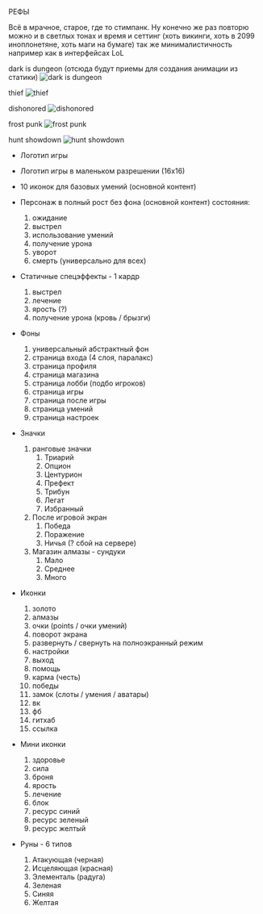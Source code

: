РЕФЫ

Всё в мрачное, старое, где то стимпанк. 
Ну конечно же раз повторю можно и в светлых тонах и время и сеттинг 
(хоть викинги, хоть в 2099 иноплонетяне, хоть маги на бумаге) 
так же минималистичность например как в интерфейсах LoL

dark is dungeon (отсюда будут приемы для создания анимации из статики) 
![dark is dungeon](https://torrent-igruha.org/uploads/posts/2015-06/1434803121_ss_04572edc979601b038756f87861c6f8c6c337806.1920x1080.jpg)

thief
![thief](http://www.theaveragegamer.com/wp-content/uploads/2014/02/Thief-4-Stats-Screen.jpg)

dishonored 
![dishonored](https://cdn-images-1.medium.com/max/2000/1*b0c9vBQ4iNS4gfzgOubx_w.png)

frost punk 
![frost punk](https://3dnews.ru/assets/external/illustrations/2018/02/28/966349/f9f31da7bb085e36c19d07a7059f1bf2c077d69c.jpg)

hunt showdown 
![hunt showdown](https://static1.squarespace.com/static/55ef0e29e4b099e22cdc9eea/t/59851b18e58c62df09388140/1501895596034/?format=1500w)

+ Логотип игры
+ Логотип игры в маленьком разрешении (16х16)

+ 10 иконок для базовых умений (основной контент)

+ Персонаж в полный рост без фона (основной контент) состояния:
    1. ожидание
    1. выстрел
    1. использование умений
    1. получение урона
    1. уворот
    1. смерть (универсально для всех)

+ Статичные спецэффекты - 1 кардр
    1. выстрел
    1. лечение
    1. ярость (?)
    1. получение урона (кровь / брызги)

+ Фоны  
    1. универсальный абстрактный фон
    1. страница входа (4 слоя, паралакс)
    1. страница профиля
    1. страница магазина
    1. страница лобби (подбо игроков)
    1. страница игры
    1. страница после игры
    1. страница умений 
    1. страница настроек 

+ Значки
    1. ранговые значки
        1. Триарий
        1. Опцион
        1. Центурион
        1. Префект
        1. Трибун
        1. Легат
        1. Избранный
    1. После игровой экран
        1. Победа
        1. Поражение
        1. Ничья (? сбой на сервере)
    1. Магазин алмазы - сундуки
        1. Мало
        1. Среднее
        1. Много

+ Иконки
    1. золото
    1. алмазы
    1. очки (points / очки умений)
    1. поворот экрана
    1. развернуть / свернуть на полноэкранный режим
    1. настройки
    1. выход
    1. помощь
    1. карма (честь)
    1. победы
    1. замок (слоты / умения / аватары)
    1. вк
    1. фб
    1. гитхаб
    1. ссылка

+ Мини иконки
    1. здоровье
    1. сила
    1. броня
    1. ярость
    1. лечение
    1. блок
    1. ресурс синий 
    1. ресурс зеленый 
    1. ресурс желтый 

+ Руны - 6 типов
    1. Атакующая (черная)
    1. Исцеляющая (красная)
    1. Элементаль (радуга)
    1. Зеленая
    1. Синяя
    1. Желтая
